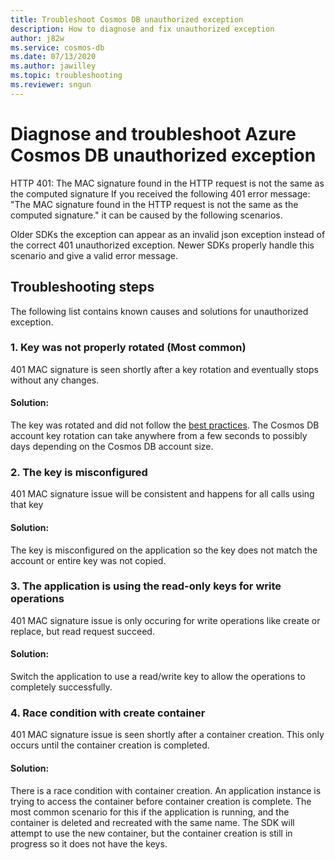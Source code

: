 ```yaml
---
title: Troubleshoot Cosmos DB unauthorized exception
description: How to diagnose and fix unauthorized exception
author: j82w
ms.service: cosmos-db
ms.date: 07/13/2020
ms.author: jawilley
ms.topic: troubleshooting
ms.reviewer: sngun
---
```


# Diagnose and troubleshoot Azure Cosmos DB unauthorized exception

HTTP 401: The MAC signature found in the HTTP request is not the same as the computed signature
If you received the following 401 error message: "The MAC signature found in the HTTP request is not the same as the computed signature." it can be caused by the following scenarios.

Older SDKs the exception can appear as an invalid json exception instead of the correct 401 unauthorized exception. Newer SDKs properly handle this scenario and give a valid error message.

## Troubleshooting steps
The following list contains known causes and solutions for unauthorized exception.

### 1. Key was not properly rotated (Most common)
401 MAC signature is seen shortly after a key rotation and eventually stops without any changes. 

#### Solution:
The key was rotated and did not follow the [best practices](secure-access-to-data.md#key-rotation). The Cosmos DB account key rotation can take anywhere from a few seconds to possibly days depending on the Cosmos DB account size.

### 2. The key is misconfigured 
401 MAC signature issue will be consistent and happens for all calls using that key

#### Solution:
The key is misconfigured on the application so the key does not match the account or entire key was not copied.

### 3. The application is using the read-only keys for write operations
401 MAC signature issue is only occuring for write operations like create or replace, but read request succeed.

#### Solution:
Switch the application to use a read/write key to allow the operations to completely successfully.

### 4. Race condition with create container
401 MAC signature issue is seen shortly after a container creation. This only occurs until the container creation is completed.

#### Solution:
There is a race condition with container creation. An application instance is trying to access the container before container creation is complete. The most common scenario for this if the application is running, and the container is deleted and recreated with the same name. The SDK will attempt to use the new container, but the container creation is still in progress so it does not have the keys.